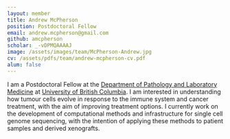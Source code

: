 ```yaml
---
layout: member
title: Andrew McPherson
position: Postdoctoral Fellow
email: andrew.mcpherson@gmail.com
github: amcpherson
scholar: _-vDPMQAAAAJ
image: /assets/images/team/McPherson-Andrew.jpg
cv: /assets/pdfs/team/andrew-mcpherson-cv.pdf
alum: false
---
```


I am a Postdoctoral Fellow at the [Department of Pathology and Laboratory Medicine](http://pathology.ubc.ca) at [University of British Columbia](https://www.ubc.ca).  I am interested in understanding how tumour cells evolve in response to the immune system and cancer treatment, with the aim of improving treatment options.  I currently work on the development of computational methods and infrastructure for single cell genome sequencing, with the intention of applying these methods to patient samples and derived xenografts.

